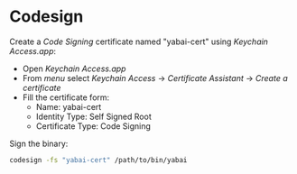 
# Codesign

Create a *Code Signing* certificate named "yabai-cert" using *Keychain Access.app*:

* Open *Keychain Access.app*
* From *menu* select *Keychain Access* -> *Certificate Assistant* -> *Create a certificate*
* Fill the certificate form:
  * Name: yabai-cert
  * Identity Type: Self Signed Root
  * Certificate Type: Code Signing

Sign the binary:

```sh
codesign -fs "yabai-cert" /path/to/bin/yabai
```
